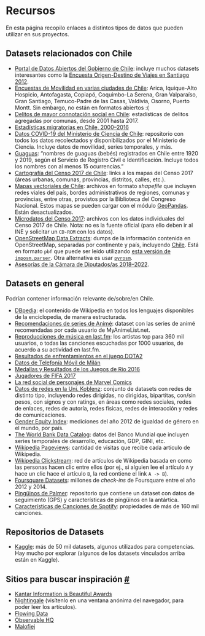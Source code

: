 # Recursos

En esta página recopilo enlaces a distintos tipos de datos que pueden utilizar en sus proyectos.

## Datasets relacionados con Chile

*   [Portal de Datos Abiertos del Gobierno de Chile](http://datos.gob.cl/): incluye muchos datasets interesantes como la [Encuesta Origen-Destino de Viajes en Santiago 2012](http://datos.gob.cl/dataset/31682).
*   [Encuestas de Movilidad en varias ciudades de Chile](http://www.sectra.gob.cl/encuestas_movilidad/encuestas_movilidad.htm): Arica, Iquique-Alto Hospicio, Antofagasta, Copiapó, Coquimbo-La Serena, Gran Valparaíso, Gran Santiago, Temuco-Padre de las Casas, Valdivia, Osorno, Puerto Montt. Sin embargo, no están en formatos abiertos :(
*   [Delitos de mayor connotación social en Chile](http://www.seguridadpublica.gov.cl/estadisticas/tasa-de-denuncias-y-detenciones/): estadísticas de delitos agregadas por comunas, desde 2001 hasta 2017.
*   [Estadísticas migratorias en Chile, 2000–2016](http://www.extranjeria.gob.cl/estadisticas-migratorias/)
*   [Datos COVID-19 del Ministerio de Ciencia de Chile](https://github.com/MinCiencia/Datos-COVID19): repositorio con todos los datos recolectados y disponibilizados por el Ministerio de Ciencia. Incluye datos de movilidad, series temporales, y más.
*   [Guaguas](https://github.com/rivaquiroga/guaguas/): “nombres de guaguas (bebés) registrados en Chile entre 1920 y 2019, según el Servicio de Registro Civil e Identificación. Incluye todos los nombres con al menos 15 ocurrencias.”
*   [Cartografía del Censo 2017 de Chile](http://www.censo2017.cl/resultados-precenso-2016/#1483043043443-4db741fa-4733): links a los mapas del Censo 2017 (áreas urbanas, comunas, provincias, distritos, calles, etc.).
*   [Mapas vectoriales de Chile](https://www.bcn.cl/siit/mapas_vectoriales/index_html): archivos en formato _shapefile_ que incluyen redes viales del país, bordes administrativos de regiones, comunas y provincias, entre otras, provistos por la Biblioteca del Congreso Nacional. Estos mapas se pueden cargar con el módulo [GeoPandas](http://geopandas.org/). Están desactualizados.
*   [Microdatos del Censo 2017](https://drive.google.com/drive/u/1/folders/12qIuycAHmXPDwqmtz4PB_ozfj1Wd9Zjn): archivos con los datos individuales del Censo 2017 de Chile. Nota: no es la fuente oficial (para ello deben ir al INE y solicitar un `CD-ROM` con los datos).
*   [OpenStreetMap Data Extracts](http://download.geofabrik.de/): dumps de la información contenida en OpenStreetMap, separadas por continente y país, incluyendo [Chile](http://download.geofabrik.de/south-america/chile.html). Está en formato `pbf` que puede ser leído utilizando [esta versión de `imposm.parser`](https://github.com/mtskelton/imposm-parser). Otra alternativa es usar [`pyrosm`](https://pyrosm.readthedocs.io/en/latest/).
*   [Asesorías de la Cámara de Diputados/as 2018–2022](https://github.com/rivaquiroga/asesorias-externas-camara).

## Datasets en general 

Podrían contener información relevante de/sobre/en Chile.

*   [DBpedia](https://wiki.dbpedia.org/develop/datasets/latest-core-dataset-releases): el contenido de Wikipedia en todos los lenguajes disponibles de la enciclopedia, de manera estructurada.
*   [Recomendaciones de series de Animé](https://www.kaggle.com/CooperUnion/anime-recommendations-database): dataset con las series de animé recomendadas por cada usuario de MyAnimeList.net.
*   [Reproducciones de música en last.fm](http://ocelma.net/MusicRecommendationDataset/index.html): los artistas top para 360 mil usuarios, o todas las canciones escuchadas por 1000 usuarios, de acuerdo a su actividad en last.fm.
*   [Resultados de enfrentamientos en el juego DOTA2](https://www.kaggle.com/devinanzelmo/dota-2-matches)
*   [Datos de Telefonía Móvil de Milán](https://www.kaggle.com/marcodena/mobile-phone-activity)
*   [Medallas y Resultados de los Juegos de Rio 2016](https://www.kaggle.com/rio2016/olympic-games)
*   [Jugadores de FIFA 2017](https://www.kaggle.com/artimous/complete-fifa-2017-player-dataset-global)
*   [La red social de personajes de Marvel Comics](https://www.kaggle.com/csanhueza/the-marvel-universe-social-network)
*   [Datos de redes en la Uni. Koblenz](http://konect.uni-koblenz.de/): conjunto de datasets con redes de distinto tipo, incluyendo redes dirigidas, no dirigidas, bipartitas, con/sin pesos, con signos y con ratings, en áreas como redes sociales, redes de enlaces, redes de autoría, redes físicas, redes de interacción y redes de comunicaciones.
*   [Gender Equity Index](http://www.socialwatch.org/node/14367): mediciones del año 2012 de igualdad de género en el mundo, por país.
*   [The World Bank Data Catalog](http://data.worldbank.org/data-catalog): datos del Banco Mundial que incluyen series temporales de desarrollo, educación, GDP, GINI, etc.
*   [Wikipedia Pageviews](https://dumps.wikimedia.org/other/pageviews/): cantidad de visitas que recibe cada artículo de Wikipedia.
*   [Wikipedia Clickstream](https://dumps.wikimedia.org/other/clickstream/): red de artículos de Wikipedia basada en como las personas hacen clic entre ellos (por ej., si alguien lee el artículo `A` y hace un clic hace el artículo `B`, la red contiene el link `A -> B`).
*   [Foursquare Datasets](https://sites.google.com/site/yangdingqi/home/foursquare-dataset): millones de _check-ins_ de Foursquare entre el año 2012 y 2014.
*   [Pingüinos de Palmer](https://github.com/allisonhorst/palmerpenguins/): repositorio que contiene un dataset con datos de seguimiento (GPS) y características de pingüinos en la antártica.
*   [Características de Canciones de Spotify](https://www.kaggle.com/yamaerenay/spotify-dataset-19212020-160k-tracks): propiedades de más de 160 mil canciones.

## Repositorios de Datasets


*   [Kaggle](https://www.kaggle.com/datasets): más de 50 mil datasets, algunos utilizados para competencias. Hay mucho por explorar (algunos de los datasets vinculados arriba están en Kaggle).

## Sitios para buscar inspiración [#](#sitios-para-buscar-inspiraci%c3%b3n)


*   [Kantar Information is Beautiful Awards](https://www.informationisbeautifulawards.com/showcase?page=1&type=awards)
*   [Nightingale](https://medium.com/nightingale) (visítenlo en una ventana anónima del navegador, para poder leer los artículos).
*   [Flowing Data](https://flowingdata.com/)
*   [Observable HQ](https://observablehq.com/explore)
*   [Malofiej](https://www.malofiejgraphics.com/)